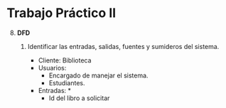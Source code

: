 # Trabajo Práctico II

8) **DFD** 
    1) Identificar las entradas, salidas, fuentes y sumideros del sistema.

        - Cliente: Biblioteca
        - Usuarios: 
            * Encargado de manejar el sistema.
            * Estudiantes.
        - Entradas:
            *  
            *  Id del libro a solicitar